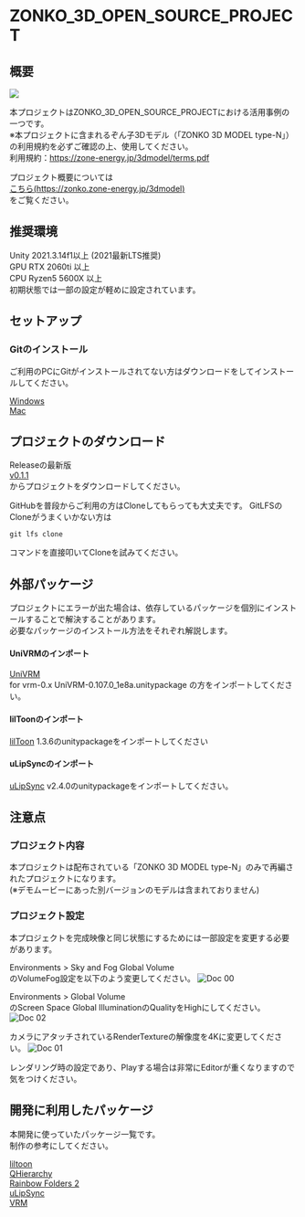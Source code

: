 # ZONKO_3D_OPEN_SOURCE_PROJECT

## 概要
[![](https://img.youtube.com/vi/TJLmCoHFJo0/0.jpg)](https://www.youtube.com/watch?v=TJLmCoHFJo0)  

本プロジェクトはZONKO_3D_OPEN_SOURCE_PROJECTにおける活用事例の一つです。  
※本プロジェクトに含まれるぞん子3Dモデル（「ZONKO 3D MODEL type-N」）の利用規約を必ずご確認の上、使用してください。  
利用規約：https://zone-energy.jp/3dmodel/terms.pdf  
  
プロジェクト概要については    
[こちら(https://zonko.zone-energy.jp/3dmodel)](https://zonko.zone-energy.jp/3dmodel)  
をご覧ください。

## 推奨環境
Unity 2021.3.14f1以上 (2021最新LTS推奨)  
GPU RTX 2060ti 以上  
CPU Ryzen5 5600X 以上  
初期状態では一部の設定が軽めに設定されています。


## セットアップ

### Gitのインストール
ご利用のPCにGitがインストールされてない方はダウンロードをしてインストールしてください。  

[Windows](https://gitforwindows.org/)  
[Mac](https://git-scm.com/download/mac)  

## プロジェクトのダウンロード
Releaseの最新版  
[v0.1.1](https://github.com/murasaqi/ZONKO_3D_OPEN_SOURCE_PROJECT_MurasaqiExample/releases/tag/v0.1.1)   
からプロジェクトをダウンロードしてください。  

GitHubを普段からご利用の方はCloneしてもらっても大丈夫です。
GitLFSのCloneがうまくいかない方は
```
git lfs clone
```
コマンドを直接叩いてCloneを試みてください。


## 外部パッケージ
プロジェクトにエラーが出た場合は、依存しているパッケージを個別にインストールすることで解決することがあります。  
必要なパッケージのインストール方法をそれぞれ解説します。  

#### UniVRMのインポート
[UniVRM](https://github.com/vrm-c/UniVRM/releases/tag/v0.107.0)  
for vrm-0.x UniVRM-0.107.0_1e8a.unitypackage の方をインポートしてください。

#### lilToonのインポート
[lilToon](https://github.com/lilxyzw/lilToon/releases/tag/1.3.6)
1.3.6のunitypackageをインポートしてください

#### uLipSyncのインポート
[uLipSync](https://github.com/hecomi/uLipSync/releases/tag/v2.4.0)
v2.4.0のunitypackageをインポートしてください。


## 注意点
### プロジェクト内容
本プロジェクトは配布されている「ZONKO 3D MODEL type-N」のみで再編されたプロジェクトになります。  
(※デモムービーにあった別バージョンのモデルは含まれておりません)

### プロジェクト設定
本プロジェクトを完成映像と同じ状態にするためには一部設定を変更する必要があります。  

Environments > Sky and Fog Global Volume  
のVolumeFog設定を以下のよう変更してください。
![Doc 00](./doc_00.png)

Environments > Global Volume  
のScreen Space Global IlluminationのQualityをHighにしてください。
![Doc 02](./doc_02.png)

カメラにアタッチされているRenderTextureの解像度を4Kに変更してください。
![Doc 01](./doc_01.png)

レンダリング時の設定であり、Playする場合は非常にEditorが重くなりますので気をつけください。

## 開発に利用したパッケージ
本開発に使っていたパッケージ一覧です。  
制作の参考にしてください。  

[liltoon](https://booth.pm/ja/items/3087170)  
[QHierarchy](https://assetstore.unity.com/packages/tools/utilities/qhierarchy-28577)  
[Rainbow Folders 2](https://assetstore.unity.com/packages/tools/utilities/rainbow-folders-2-143526)  
[uLipSync](https://github.com/hecomi/uLipSync)  
[VRM](https://vrm.dev/univrm/install/univrm_upm.html)  
